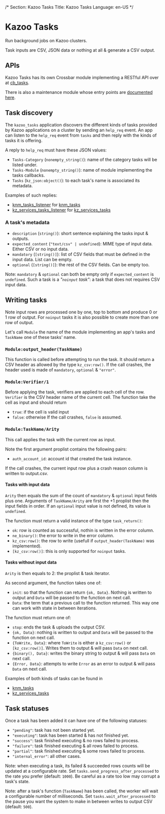 /*
Section: Kazoo Tasks
Title: Kazoo Tasks
Language: en-US
*/

# Kazoo Tasks

Run background jobs on Kazoo clusters.

Task inputs are CSV, JSON data or nothing at all & generate a CSV output.


## APIs

Kazoo Tasks has its own Crossbar module implementing a RESTful API over at [cb_tasks](https://github.com/2600hz/kazoo/blob/master/applications/crossbar/doc/tasks.md).

There is also a maintenance module whose entry points are [documented here](./maintenance.md).


## Task discovery

The `kazoo_tasks` application discovers the different kinds of tasks provided by Kazoo applications on a cluster by sending an `help_req` event.
An app can listen to the `help_req` event from `tasks` and then reply with the kinds of tasks it is offering.

A reply to `help_req` must have these JSON values:
* `Tasks-Category` (`nonempty_string()`): name of the category tasks will be listed under.
* `Tasks-Module` (`nonempty_string()`): name of module implementing the tasks callbacks.
* `Tasks` (`kz_json:object()`): to each task's name is associated its metadata.

Examples of such replies:
* [knm_tasks_listener](https://github.com/2600hz/kazoo/blob/master/core/kazoo_number_manager/src/knm_tasks_listener.erl) for [knm_tasks](https://github.com/2600hz/kazoo/blob/master/core/kazoo_number_manager/src/knm_tasks.erl)
* [kz_services_tasks_listener](https://github.com/2600hz/kazoo/blob/master/core/kazoo_services/src/kz_services_tasks_listener.erl) for [kz_services_tasks](https://github.com/2600hz/kazoo/blob/master/core/kazoo_services/src/kz_services_tasks.erl)


### A task's metadata

* `description` (`string()`): short sentence explaining the tasks input & outputs.
* `expected_content` (`"text/csv" | undefined`): MIME type of input data. Either CSV or no input data.
* `mandatory` (`[string()]`): list of CSV fields that must be defined in the input data. List can be empty.
* `optional` (`[string()]`): the rest of the CSV fields. Can be empty too.

Note: `mandatory` & `optional` can both be empty only if `expected_content` is `undefined`.
Such a task is a *"`noinput` task"*: a task that does not requires CSV input data.


## Writing tasks

Note input rows are processed one by one, top to bottom and produce 0 or 1 row of output.
For `noinput` tasks it is also possible to create more than one row of output.

Let's call `Module` the name of the module implementing an app's tasks and `TaskName` one of these tasks' name.

### `Module:output_header(TaskName)`

This function is called before attempting to run the task.
It should return a CSV header as allowed by the type `kz_csv:row()`.
If the call crashes, the header used is made of `mandatory`, `optional` & `"error"`.

### `Module:Verifier/1`

Before applying the task, verifiers are applied to each cell of the row.
`Verifier` is the CSV header name of the current cell.
The function take the cell as input and should return
* `true`: if the cell is valid input
* `false`: otherwise
If the call crashes, `false` is assumed.

### `Module:TaskName/Arity`

This call applies the task with the current row as input.

Note the first argument proplist contains the following pairs:
* `auth_account_id`: account id that created the task instance.

If the call crashes, the current input row plus a crash reason column is written to output.csv.

#### Tasks with input data

`Arity` then equals the sum of the count of `mandatory` & `optional` input fields plus one.
Arguments of `TaskName/Arity` are first the +1 proplist then the input fields in order.
If an `optional` input value is not defined, its value is `undefined`.

The function must return a valid instance of the type `task_return()`:
* `ok`: row is counted as successful, nothin is written in the error column.
* `ne_binary()`: the error to write in the error column.
* `kz_csv:row()`: the row to write (usefull if `output_header(TaskName)` was implemented).
* `[kz_csv:row()]`: this is only supported for `noinput` tasks.


#### Tasks without input data

`Arity` is then equals to 2: the proplist & task iterator.

As second argument, the function takes one of:
* `init`: so that the function can return `{ok, Data}`. Nothing is written to output and `Data` will be passed to the function on next call.
* `Data`: the term that a previous call to the function returned. This way one can work with state in between iterations.

The function must return one of:
* `stop`: ends the task & uploads the output CSV.
* `{ok, Data}`: nothing is written to output and `Data` will be passed to the function on next call.
* `{ToWrite, Data}`: where `ToWrite` is either a `kz_csv:row()` or `[kz_csv:row()]`. Writes them to output & will pass `Data` on next call.
* `{binary(), Data}`: writes the binary string to output & will pass `Data` on next call.
* `{Error, Data}`: attempts to write `Error` as an error to output & will pass `Data` on next call.

Examples of both kinds of tasks can be found in
* [knm_tasks](https://github.com/2600hz/kazoo/blob/master/core/kazoo_number_manager/src/knm_tasks.erl)
* [kz_services_tasks](https://github.com/2600hz/kazoo/blob/master/core/kazoo_services/src/kz_services_tasks.erl)


## Task statuses

Once a task has been added it can have one of the following statuses:

* `"pending"`: task has not been started yet.
* `"executing"`: task has been started & has not finished yet.
* `"success"`: task finished executing & no rows failed to process.
* `"failure"`: task finished executing & all rows failed to process.
* `"partial"`: task finished executing & some rows failed to process.
* `"internal_error"`: all other cases.

Note: when executing a task, its failed & succeeded rows counts will be updated at a configurable rate.
Set `tasks.send_progress_after_processed` to the rate you prefer (default: `1000`).
Be careful as a rate too low may corrupt a task's state.

Note: after a task's function (`TaskName`) has been called, the worker will wait a configurable number of milliseconds.
Set `tasks.wait_after_processed` to the pause you want the system to make in between writes to output CSV (default: `500`).
